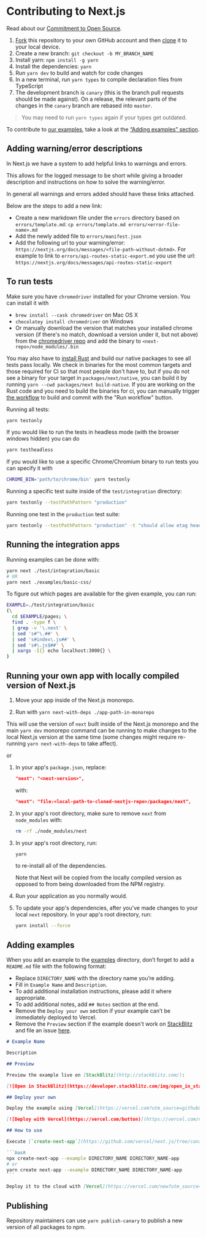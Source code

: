 # Contributing to Next.js

Read about our [Commitment to Open Source](https://vercel.com/oss).

1. [Fork](https://help.github.com/articles/fork-a-repo/) this repository to your own GitHub account and then [clone](https://help.github.com/articles/cloning-a-repository/) it to your local device.
2. Create a new branch: `git checkout -b MY_BRANCH_NAME`
3. Install yarn: `npm install -g yarn`
4. Install the dependencies: `yarn`
5. Run `yarn dev` to build and watch for code changes
6. In a new terminal, run `yarn types` to compile declaration files from TypeScript
7. The development branch is `canary` (this is the branch pull requests should be made against). On a release, the relevant parts of the changes in the `canary` branch are rebased into `master`.

> You may need to run `yarn types` again if your types get outdated.

To contribute to [our examples](examples), take a look at the [“Adding examples” section](#adding-examples).

## Adding warning/error descriptions

In Next.js we have a system to add helpful links to warnings and errors.

This allows for the logged message to be short while giving a broader description and instructions on how to solve the warning/error.

In general all warnings and errors added should have these links attached.

Below are the steps to add a new link:

- Create a new markdown file under the `errors` directory based on `errors/template.md`: `cp errors/template.md errors/<error-file-name>.md`
- Add the newly added file to `errors/manifest.json`
- Add the following url to your warning/error: `https://nextjs.org/docs/messages/<file-path-without-dotmd>`. For example to link to `errors/api-routes-static-export.md` you use the url: `https://nextjs.org/docs/messages/api-routes-static-export`

## To run tests

Make sure you have `chromedriver` installed for your Chrome version. You can install it with

- `brew install --cask chromedriver` on Mac OS X
- `chocolatey install chromedriver` on Windows
- Or manually download the version that matches your installed chrome version (if there's no match, download a version under it, but not above) from the [chromedriver repo](https://chromedriver.storage.googleapis.com/index.html) and add the binary to `<next-repo>/node_modules/.bin`

You may also have to [install Rust](https://www.rust-lang.org/tools/install) and build our native packages to see all tests pass locally. We check in binaries for the most common targets and those required for CI so that most people don't have to, but if you do not see a binary for your target in `packages/next/native`, you can build it by running `yarn --cwd packages/next build-native`. If you are working on the Rust code and you need to build the binaries for ci, you can manually trigger [the workflow](https://github.com/vercel/next.js/actions/workflows/build_native.yml) to build and commit with the "Run workflow" button.

Running all tests:

```sh
yarn testonly
```

If you would like to run the tests in headless mode (with the browser windows hidden) you can do

```sh
yarn testheadless
```

If you would like to use a specific Chrome/Chromium binary to run tests you can specify it with

```sh
CHROME_BIN='path/to/chrome/bin' yarn testonly
```

Running a specific test suite inside of the `test/integration` directory:

```sh
yarn testonly --testPathPattern "production"
```

Running one test in the `production` test suite:

```sh
yarn testonly --testPathPattern "production" -t "should allow etag header support"
```

## Running the integration apps

Running examples can be done with:

```sh
yarn next ./test/integration/basic
# OR
yarn next ./examples/basic-css/
```

To figure out which pages are available for the given example, you can run:

```sh
EXAMPLE=./test/integration/basic
(\
  cd $EXAMPLE/pages; \
  find . -type f \
  | grep -v '\.next' \
  | sed 's#^\.##' \
  | sed 's#index\.js##' \
  | sed 's#\.js$##' \
  | xargs -I{} echo localhost:3000{} \
)
```

## Running your own app with locally compiled version of Next.js

1. Move your app inside of the Next.js monorepo.

2. Run with `yarn next-with-deps ./app-path-in-monorepo`

This will use the version of `next` built inside of the Next.js monorepo and the main `yarn dev` monorepo command can be running to make changes to the local Next.js version at the same time (some changes might require re-running `yarn next-with-deps` to take affect).

or

1. In your app's `package.json`, replace:

   ```json
   "next": "<next-version>",
   ```

   with:

   ```json
   "next": "file:<local-path-to-cloned-nextjs-repo>/packages/next",
   ```

2. In your app's root directory, make sure to remove `next` from `node_modules` with:

   ```sh
   rm -rf ./node_modules/next
   ```

3. In your app's root directory, run:

   ```sh
   yarn
   ```

   to re-install all of the dependencies.

   Note that Next will be copied from the locally compiled version as opposed to from being downloaded from the NPM registry.

4. Run your application as you normally would.

5. To update your app's dependencies, after you've made changes to your local `next` repository. In your app's root directory, run:

   ```sh
   yarn install --force
   ```

## Adding examples

When you add an example to the [examples](examples) directory, don’t forget to add a `README.md` file with the following format:

- Replace `DIRECTORY_NAME` with the directory name you’re adding.
- Fill in `Example Name` and `Description`.
- To add additional installation instructions, please add it where appropriate.
- To add additional notes, add `## Notes` section at the end.
- Remove the `Deploy your own` section if your example can’t be immediately deployed to Vercel.
- Remove the `Preview` section if the example doesn't work on [StackBlitz](http://stackblitz.com/) and file an issue [here](https://github.com/stackblitz/webcontainer-core).

````markdown
# Example Name

Description

## Preview

Preview the example live on [StackBlitz](http://stackblitz.com/):

[![Open in StackBlitz](https://developer.stackblitz.com/img/open_in_stackblitz.svg)](https://stackblitz.com/github/vercel/next.js/tree/canary/examples/DIRECTORY_NAME)

## Deploy your own

Deploy the example using [Vercel](https://vercel.com?utm_source=github&utm_medium=readme&utm_campaign=next-example):

[![Deploy with Vercel](https://vercel.com/button)](https://vercel.com/new/git/external?repository-url=https://github.com/vercel/next.js/tree/canary/examples/DIRECTORY_NAME&project-name=DIRECTORY_NAME&repository-name=DIRECTORY_NAME)

## How to use

Execute [`create-next-app`](https://github.com/vercel/next.js/tree/canary/packages/create-next-app) with [npm](https://docs.npmjs.com/cli/init) or [Yarn](https://yarnpkg.com/lang/en/docs/cli/create/) to bootstrap the example:

```bash
npx create-next-app --example DIRECTORY_NAME DIRECTORY_NAME-app
# or
yarn create next-app --example DIRECTORY_NAME DIRECTORY_NAME-app
```

Deploy it to the cloud with [Vercel](https://vercel.com/new?utm_source=github&utm_medium=readme&utm_campaign=next-example) ([Documentation](https://nextjs.org/docs/deployment)).
````

## Publishing

Repository maintainers can use `yarn publish-canary` to publish a new version of all packages to npm.
